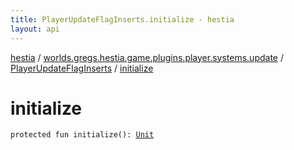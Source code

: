```yaml
---
title: PlayerUpdateFlagInserts.initialize - hestia
layout: api
---
```


<div class='api-docs-breadcrumbs'><a href="../../index.html">hestia</a> / <a href="../index.html">worlds.gregs.hestia.game.plugins.player.systems.update</a> / <a href="index.html">PlayerUpdateFlagInserts</a> / <a href="./initialize.html">initialize</a></div>

# initialize

<div class="signature"><code><span class="keyword">protected</span> <span class="keyword">fun </span><span class="identifier">initialize</span><span class="symbol">(</span><span class="symbol">)</span><span class="symbol">: </span><a href="https://kotlinlang.org/api/latest/jvm/stdlib/kotlin/-unit/index.html"><span class="identifier">Unit</span></a></code></div>
